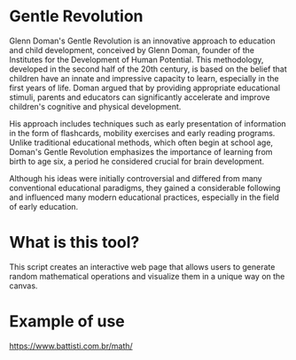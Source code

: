 # Gentle Revolution

Glenn Doman's Gentle Revolution is an innovative approach to education and child development, conceived by Glenn Doman, founder of the Institutes for the Development of Human Potential. This methodology, developed in the second half of the 20th century, is based on the belief that children have an innate and impressive capacity to learn, especially in the first years of life. Doman argued that by providing appropriate educational stimuli, parents and educators can significantly accelerate and improve children's cognitive and physical development.

His approach includes techniques such as early presentation of information in the form of flashcards, mobility exercises and early reading programs. Unlike traditional educational methods, which often begin at school age, Doman's Gentle Revolution emphasizes the importance of learning from birth to age six, a period he considered crucial for brain development.

Although his ideas were initially controversial and differed from many conventional educational paradigms, they gained a considerable following and influenced many modern educational practices, especially in the field of early education.

# What is this tool?

This script creates an interactive web page that allows users to generate random mathematical operations and visualize them in a unique way on the canvas.

# Example of use

https://www.battisti.com.br/math/
